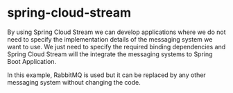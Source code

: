 # spring-cloud-stream

By using Spring Cloud Stream we can develop applications where we do not need to specify the implementation details of the messaging system we want to use. 
We just need to specify the required binding dependencies and Spring Cloud Stream will the integrate the messaging systems to Spring Boot Application.

In this example, RabbitMQ is used but it can be replaced by any other messaging system without changing the code.

